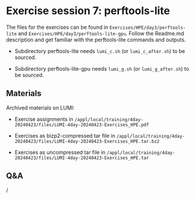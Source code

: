 # Exercise session 7: perftools-lite

The files for the exercises can be found in `Exercises/HPE/day3/perftools-lite` and
`Exercises/HPE/day3/perftools-lite-gpu`.
Follow the Readme.md description and get familiar with the perftools-lite commands and outputs.

-   Subdirectory perftools-lite needs `lumi_c.sh` (or `lumi_c_after.sh`) to be sourced.

-   Subdirectory perftools-lite-gpu needs `lumi_g.sh` (or `lumi_g_after.sh`) to be sourced.


## Materials

<!--
No materials available at the moment.
-->

<!--
Temporary location of materials (for the lifetime of the training project):

-   See the exercise assignments in
    `/project/project_465001098/Slides/HPE/Exercises.pdf`

-   Exercise files in `/project/project_465001098/Exercises/HPE/day3`

Temporary web-available materials:

-    Overview exercise assignments day 1+2+3 temporarily available on
     [this link](https://462000265.lumidata.eu/4day-20240423/files/LUMI-4day-20240423-3_Exercises_day3.pdf)
-->

Archived materials on LUMI:

-   Exercise assignments in `/appl/local/training/4day-20240423/files/LUMI-4day-20240423-Exercises_HPE.pdf`

-   Exercises as bizp2-compressed tar file in
    `/appl/local/training/4day-20240423/files/LUMI-4day-20240423-Exercises_HPE.tar.bz2`

-   Exercises as uncompressed tar file in
    `/appl/local/training/4day-20240423/files/LUMI-4day-20240423-Exercises_HPE.tar`


## Q&A

/
